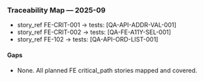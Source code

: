 ### Traceability Map — 2025-09

- story_ref FE-CRIT-001 → tests: [QA-API-ADDR-VAL-001]
- story_ref FE-CRIT-002 → tests: [QA-FE-A11Y-SEL-001]
- story_ref FE-102 → tests: [QA-API-ORD-LIST-001]

#### Gaps
- None. All planned FE critical_path stories mapped and covered.